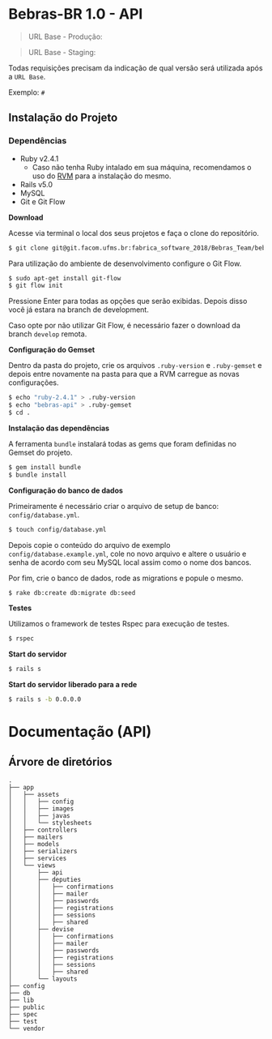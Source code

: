 # Bebras-BR 1.0 - API

>URL Base - Produção: 

>URL Base - Staging: 

Todas requisições precisam da indicação de qual versão será utilizada após a `URL Base`.

Exemplo: `#`

## Instalação do Projeto


### Dependências

 - Ruby v2.4.1
     - Caso não tenha Ruby intalado em sua máquina, recomendamos o uso do [RVM](https://rvm.io/) para a instalação do mesmo.
 - Rails v5.0
 - MySQL
 - Git e Git Flow
 <!-- - ImageMagick. Comando Ubuntu: `sudo apt-get install imagemagick libmagickwand-dev` -->
 <!-- - Sidekiq -->

**Download**

Acesse via terminal o local dos seus projetos e faça o clone do repositório.
```bash
$ git clone git@git.facom.ufms.br:fabrica_software_2018/Bebras_Team/bebras-api.git
```

Para utilização do ambiente de desenvolvimento configure o Git Flow.
```bash
$ sudo apt-get install git-flow
$ git flow init
```
Pressione Enter para todas as opções que serão exibidas. Depois disso você já estara na branch de development.

Caso opte por não utilizar Git Flow, é necessário fazer o download da branch `develop` remota.

**Configuração do Gemset**

Dentro da pasta do projeto, crie os arquivos `.ruby-version` e `.ruby-gemset` e depois entre novamente na pasta para que a RVM carregue as novas configurações.
```bash
$ echo "ruby-2.4.1" > .ruby-version
$ echo "bebras-api" > .ruby-gemset
$ cd .
```

**Instalação das dependências**

A ferramenta `bundle` instalará todas as gems que foram definidas no Gemset do projeto.
```bash
$ gem install bundle
$ bundle install
```

**Configuração do banco de dados**

Primeiramente é necessário criar o arquivo de setup de banco: `config/database.yml`.
```bash
$ touch config/database.yml
```

Depois copie o conteúdo do arquivo de exemplo `config/database.example.yml`, cole no novo arquivo e altere o usuário e senha de acordo com seu MySQL local assim como o nome dos bancos.

Por fim, crie o banco de dados, rode as migrations e popule o mesmo.

```bash
$ rake db:create db:migrate db:seed
```

**Testes**

Utilizamos o framework de testes Rspec para execução de testes.

```bash
$ rspec
```

**Start do servidor**
```bash
$ rails s
```

**Start do servidor liberado para a rede**
```bash
$ rails s -b 0.0.0.0
```

# Documentação (API)

## Árvore de diretórios

```
.
├── app
│   ├── assets
│   │   ├── config
│   │   ├── images
│   │   ├── javas
│   │   └── stylesheets
│   ├── controllers
│   ├── mailers
│   ├── models
│   ├── serializers
│   ├── services
│   └── views
│       ├── api
│       ├── deputies
│       │   ├── confirmations
│       │   ├── mailer
│       │   ├── passwords
│       │   ├── registrations
│       │   ├── sessions
│       │   ├── shared
│       ├── devise
│       │   ├── confirmations
│       │   ├── mailer
│       │   ├── passwords
│       │   ├── registrations
│       │   ├── sessions
│       │   ├── shared
│       └── layouts
├── config
├── db
├── lib
├── public
├── spec
├── test
└── vendor

```

